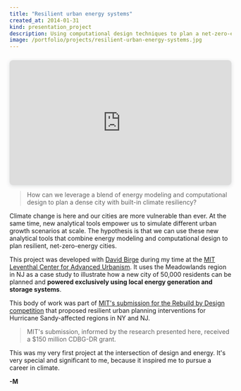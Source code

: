 ```yaml
---
title: "Resilient urban energy systems"
created_at: 2014-01-31
kind: presentation_project
description: Using computational design techniques to plan a net-zero-energy city under different densification scenarios.
image: /portfolio/projects/resilient-urban-energy-systems.jpg
---
```


<div style="position: relative; width: 100%; height: 0; padding-top: 56.2500%;
 padding-bottom: 0; box-shadow: 0 2px 8px 0 rgba(63,69,81,0.16); margin-top: 1.6em; margin-bottom: 0.9em; overflow: hidden;
 border-radius: 8px; will-change: transform;">
  <iframe loading="lazy" style="position: absolute; width: 100%; height: 100%; top: 0; left: 0; border: none; padding: 0;margin: 0;"
    src="https:&#x2F;&#x2F;www.canva.com&#x2F;design&#x2F;DAFTRxZRI38&#x2F;view?embed" allowfullscreen="allowfullscreen" allow="fullscreen">
  </iframe>
</div>

> How can we leverage a blend of energy modeling and computational design to plan a dense city with built-in climate resiliency?

Climate change is here and our cities are more vulnerable than ever. At the same time, new
analytical tools empower us to simulate different urban growth scenarios at scale. The hypothesis is
that we can use these new analytical tools that combine energy modeling and computational design to
plan resilient, net-zero-energy cities.

This project was developed with [David Birge](https://www.linkedin.com/in/david-birge-256b6915/) during my time at the [MIT Leventhal Center for Advanced
Urbanism](https://lcau.mit.edu). It uses the Meadowlands region in NJ as a case study to illustrate how a new city of
50,000 residents can be planned and **powered exclusively using local energy generation and storage
systems**.

This body of work was part of [MIT's submission for the Rebuild by Design competition](https://rebuildbydesign.org/work/funded-projects/new-meadowlands/)
that proposed resilient urban planning interventions for Hurricane Sandy-affected regions in NY and NJ.

> MIT's submission, informed by the research presented here, received a $150 million CDBG-DR grant.

This was my very first project at the intersection of design and energy. It's very special and significant to me, because
it inspired me to pursue a career in climate.

**-M**
